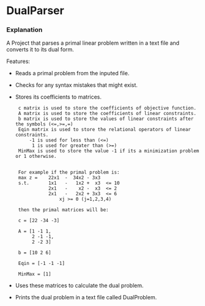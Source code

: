 # DualParser

### Explanation
A Project that parses a primal linear problem written in a text file and converts it to its dual form.

Features:
  * Reads a primal problem from the inputed file.
  * Checks for any syntax mistakes that might exist.
  * Stores its coefficients to matrices.
       
         c matrix is used to store the coefficients of objective function. 
         A matrix is used to store the coefficients of linear constraints. 
         b matrix is used to store the values of linear constraints after the symbols (<=,>=,=) 
         Eqin matrix is used to store the relational operators of linear constraints. 
             -1 is used for less than (<=) 
              1 is used for greater than (>=) 
         MinMax is used to store the value -1 if its a minimization problem or 1 otherwise. 
        
       
         For example if the primal problem is:
         max z =    22x1  -  34x2 - 3x3
         s.t.       1x1   -   1x2 +  x3  <= 10
                    2x1   -    x2 -  x3  <= 2
                    2x1   -   2x2 + 3x3  <= 6
                        xj >= 0 (j=1,2,3,4)
       
         then the primal matrices will be:
       
         c = [22 -34 -3]
       
         A = [1 -1 1,
              2 -1 -1,
              2 -2 3]
       
         b = [10 2 6]
       
         Eqin = [-1 -1 -1]
       
         MinMax = [1]
       
  * Uses these matrices to calculate the dual problem.
  * Prints the dual problem in a text file called DualProblem.
